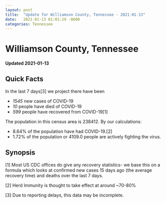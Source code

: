 ```yaml
---
layout: post
title:  "Update for Williamson County, Tennessee - 2021-01-13"
date:   2021-01-13 01:01:29 -0600
categories: Tennessee
---
```


# Williamson County, Tennessee
#### Updated 2021-01-13

## Quick Facts

In the last 7 days[3] we project there have been
- *1545* new cases of COVID-19
- *10* people have died of COVID-19
- *599* people have recovered from COVID-19[1]

The population in this census area is 238412. By our calculations:
- 8.64% of the population have had COVID-19.[2]
- 1.72% of the population or 4109.0 people are actively fighting the virus.

## Synopsis




[1] Most US CDC offices do give any recovery statistics- we base this on a formula which looks at confirmed new cases
15 days ago (the average recovery time) and deaths over the last 7 days.

[2] Herd Immunity is thought to take effect at around ~70-80%

[3] Due to reporting delays, this data may be incomplete.
 
    